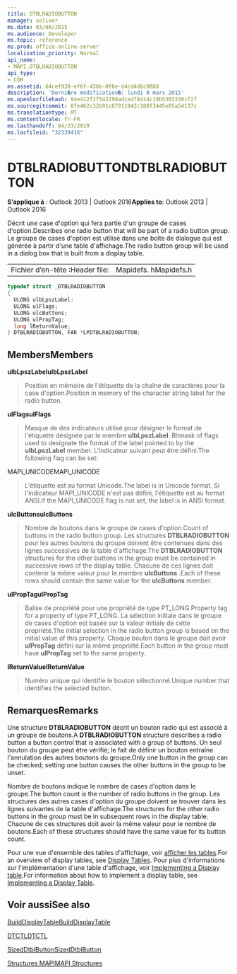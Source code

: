 ```yaml
---
title: DTBLRADIOBUTTON
manager: soliver
ms.date: 03/09/2015
ms.audience: Developer
ms.topic: reference
ms.prod: office-online-server
localization_priority: Normal
api_name:
- MAPI.DTBLRADIOBUTTON
api_type:
- COM
ms.assetid: 64cef938-ef6f-43bb-8f6e-d4cd4d6c9888
description: 'Derni�re modification�: lundi 9 mars 2015'
ms.openlocfilehash: 94e412f2f542298adcedf4414c19b5303330cf2f
ms.sourcegitcommit: 8fe462c32b91c87911942c188f3445e85a54137c
ms.translationtype: MT
ms.contentlocale: fr-FR
ms.lasthandoff: 04/23/2019
ms.locfileid: "32339416"
---
```

# <a name="dtblradiobutton"></a><span data-ttu-id="8c81b-103">DTBLRADIOBUTTON</span><span class="sxs-lookup"><span data-stu-id="8c81b-103">DTBLRADIOBUTTON</span></span>

  
  
<span data-ttu-id="8c81b-104">**S’applique à** : Outlook 2013 | Outlook 2016</span><span class="sxs-lookup"><span data-stu-id="8c81b-104">**Applies to**: Outlook 2013 | Outlook 2016</span></span> 
  
<span data-ttu-id="8c81b-105">Décrit une case d'option qui fera partie d'un groupe de cases d'option.</span><span class="sxs-lookup"><span data-stu-id="8c81b-105">Describes one radio button that will be part of a radio button group.</span></span> <span data-ttu-id="8c81b-106">Le groupe de cases d'option est utilisé dans une boîte de dialogue qui est générée à partir d'une table d'affichage.</span><span class="sxs-lookup"><span data-stu-id="8c81b-106">The radio button group will be used in a dialog box that is built from a display table.</span></span>
  
|||
|:-----|:-----|
|<span data-ttu-id="8c81b-107">Fichier d’en-tête :</span><span class="sxs-lookup"><span data-stu-id="8c81b-107">Header file:</span></span>  <br/> |<span data-ttu-id="8c81b-108">Mapidefs. h</span><span class="sxs-lookup"><span data-stu-id="8c81b-108">Mapidefs.h</span></span>  <br/> |
   
```cpp
typedef struct _DTBLRADIOBUTTON
{
  ULONG ulbLpszLabel;
  ULONG ulFlags;
  ULONG ulcButtons;
  ULONG ulPropTag;
  long lReturnValue;
} DTBLRADIOBUTTON, FAR *LPDTBLRADIOBUTTON;

```

## <a name="members"></a><span data-ttu-id="8c81b-109">Members</span><span class="sxs-lookup"><span data-stu-id="8c81b-109">Members</span></span>

 <span data-ttu-id="8c81b-110">**ulbLpszLabel**</span><span class="sxs-lookup"><span data-stu-id="8c81b-110">**ulbLpszLabel**</span></span>
  
> <span data-ttu-id="8c81b-111">Position en mémoire de l'étiquette de la chaîne de caractères pour la case d'option.</span><span class="sxs-lookup"><span data-stu-id="8c81b-111">Position in memory of the character string label for the radio button.</span></span>
    
 <span data-ttu-id="8c81b-112">**ulFlags**</span><span class="sxs-lookup"><span data-stu-id="8c81b-112">**ulFlags**</span></span>
  
> <span data-ttu-id="8c81b-113">Masque de des indicateurs utilisé pour désigner le format de l'étiquette désignée par le membre **ulbLpszLabel** .</span><span class="sxs-lookup"><span data-stu-id="8c81b-113">Bitmask of flags used to designate the format of the label pointed to by the **ulbLpszLabel** member.</span></span> <span data-ttu-id="8c81b-114">L'indicateur suivant peut être défini:</span><span class="sxs-lookup"><span data-stu-id="8c81b-114">The following flag can be set:</span></span> 
    
<span data-ttu-id="8c81b-115">MAPI_UNICODE</span><span class="sxs-lookup"><span data-stu-id="8c81b-115">MAPI_UNICODE</span></span> 
  
> <span data-ttu-id="8c81b-116">L'étiquette est au format Unicode.</span><span class="sxs-lookup"><span data-stu-id="8c81b-116">The label is in Unicode format.</span></span> <span data-ttu-id="8c81b-117">Si l'indicateur MAPI_UNICODE n'est pas défini, l'étiquette est au format ANSI.</span><span class="sxs-lookup"><span data-stu-id="8c81b-117">If the MAPI_UNICODE flag is not set, the label is in ANSI format.</span></span>
    
 <span data-ttu-id="8c81b-118">**ulcButtons**</span><span class="sxs-lookup"><span data-stu-id="8c81b-118">**ulcButtons**</span></span>
  
> <span data-ttu-id="8c81b-119">Nombre de boutons dans le groupe de cases d'option.</span><span class="sxs-lookup"><span data-stu-id="8c81b-119">Count of buttons in the radio button group.</span></span> <span data-ttu-id="8c81b-120">Les structures **DTBLRADIOBUTTON** pour les autres boutons du groupe doivent être contenues dans des lignes successives de la table d'affichage.</span><span class="sxs-lookup"><span data-stu-id="8c81b-120">The **DTBLRADIOBUTTON** structures for the other buttons in the group must be contained in successive rows of the display table.</span></span> <span data-ttu-id="8c81b-121">Chacune de ces lignes doit contenir la même valeur pour le membre **ulcButtons** .</span><span class="sxs-lookup"><span data-stu-id="8c81b-121">Each of these rows should contain the same value for the **ulcButtons** member.</span></span> 
    
 <span data-ttu-id="8c81b-122">**ulPropTag**</span><span class="sxs-lookup"><span data-stu-id="8c81b-122">**ulPropTag**</span></span>
  
> <span data-ttu-id="8c81b-123">Balise de propriété pour une propriété de type PT_LONG.</span><span class="sxs-lookup"><span data-stu-id="8c81b-123">Property tag for a property of type PT_LONG.</span></span> <span data-ttu-id="8c81b-124">La sélection initiale dans le groupe de cases d'option est basée sur la valeur initiale de cette propriété.</span><span class="sxs-lookup"><span data-stu-id="8c81b-124">The initial selection in the radio button group is based on the initial value of this property.</span></span> <span data-ttu-id="8c81b-125">Chaque bouton dans le groupe doit avoir **ulPropTag** défini sur la même propriété.</span><span class="sxs-lookup"><span data-stu-id="8c81b-125">Each button in the group must have **ulPropTag** set to the same property.</span></span> 
    
 <span data-ttu-id="8c81b-126">**lReturnValue**</span><span class="sxs-lookup"><span data-stu-id="8c81b-126">**lReturnValue**</span></span>
  
> <span data-ttu-id="8c81b-127">Numéro unique qui identifie le bouton sélectionné.</span><span class="sxs-lookup"><span data-stu-id="8c81b-127">Unique number that identifies the selected button.</span></span>
    
## <a name="remarks"></a><span data-ttu-id="8c81b-128">Remarques</span><span class="sxs-lookup"><span data-stu-id="8c81b-128">Remarks</span></span>

<span data-ttu-id="8c81b-129">Une structure **DTBLRADIOBUTTON** décrit un bouton radio qui est associé à un groupe de boutons.</span><span class="sxs-lookup"><span data-stu-id="8c81b-129">A **DTBLRADIOBUTTON** structure describes a radio button a button control that is associated with a group of buttons.</span></span> <span data-ttu-id="8c81b-130">Un seul bouton du groupe peut être vérifié; le fait de définir un bouton entraîne l'annulation des autres boutons du groupe.</span><span class="sxs-lookup"><span data-stu-id="8c81b-130">Only one button in the group can be checked; setting one button causes the other buttons in the group to be unset.</span></span> 
  
<span data-ttu-id="8c81b-131">Nombre de boutons indique le nombre de cases d'option dans le groupe.</span><span class="sxs-lookup"><span data-stu-id="8c81b-131">The button count is the number of radio buttons in the group.</span></span> <span data-ttu-id="8c81b-132">Les structures des autres cases d'option du groupe doivent se trouver dans les lignes suivantes de la table d'affichage.</span><span class="sxs-lookup"><span data-stu-id="8c81b-132">The structures for the other radio buttons in the group must be in subsequent rows in the display table.</span></span> <span data-ttu-id="8c81b-133">Chacune de ces structures doit avoir la même valeur pour le nombre de boutons.</span><span class="sxs-lookup"><span data-stu-id="8c81b-133">Each of these structures should have the same value for its button count.</span></span>
  
<span data-ttu-id="8c81b-134">Pour une vue d'ensemble des tables d'affichage, voir [afficher les tables](display-tables.md).</span><span class="sxs-lookup"><span data-stu-id="8c81b-134">For an overview of display tables, see [Display Tables](display-tables.md).</span></span> <span data-ttu-id="8c81b-135">Pour plus d'informations sur l'implémentation d'une table d'affichage, voir [Implementing a Display table](display-table-implementation.md).</span><span class="sxs-lookup"><span data-stu-id="8c81b-135">For information about how to implement a display table, see [Implementing a Display Table](display-table-implementation.md).</span></span>
  
## <a name="see-also"></a><span data-ttu-id="8c81b-136">Voir aussi</span><span class="sxs-lookup"><span data-stu-id="8c81b-136">See also</span></span>



[<span data-ttu-id="8c81b-137">BuildDisplayTable</span><span class="sxs-lookup"><span data-stu-id="8c81b-137">BuildDisplayTable</span></span>](builddisplaytable.md)
  
[<span data-ttu-id="8c81b-138">DTCTL</span><span class="sxs-lookup"><span data-stu-id="8c81b-138">DTCTL</span></span>](dtctl.md)
  
[<span data-ttu-id="8c81b-139">SizedDtblButton</span><span class="sxs-lookup"><span data-stu-id="8c81b-139">SizedDtblButton</span></span>](sizeddtblbutton.md)


[<span data-ttu-id="8c81b-140">Structures MAPI</span><span class="sxs-lookup"><span data-stu-id="8c81b-140">MAPI Structures</span></span>](mapi-structures.md)

